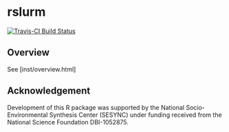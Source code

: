 # rslurm

[![Travis-CI Build Status](https://travis-ci.org/SESYNC-ci/rslurm.svg?branch=master)](https://travis-ci.org/SESYNC-ci/rslurm)

## Overview

See [inst/overview.html]

## Acknowledgement

Development of this R package was supported by the National Socio-Environmental Synthesis Center (SESYNC) under funding received from the National Science Foundation DBI-1052875.
